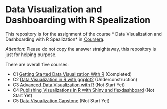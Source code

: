 # Data Visualization and Dashboarding with R Spealization
This repository is for the assignment of the course * Data Visualization and Dashboarding with R Spealization* in [Coursera](https://www.coursera.org/specializations/jhu-data-visualization-dashboarding-with-r).

*Attention*: Please do not copy the answer straightaway, this repository is just for helping purpose.

There are overall five courses:
- C1 [Getting Started Data Visualization With R](https://github.com/Jessica0410/Data-Visualization-and-Dashboarding-with-R-Spealization/tree/main/Course%201) (Completed)
- C2 [Data Visualization in R with ggplot2]() (Underconstruction)
- C3 [Advanced Data Visualization with R]() (Not Start Yet)
- C4 [Publishing Visualizations in R with Shiny and flexdashboard]() (Not Start Yet)
- C5 [Data Visualization Capstone]() (Not Start Yet)


